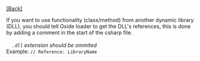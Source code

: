 [[Back]](../README.md)

If you want to use functionality (class/method) from another dynamic library (DLL), you should tell Oxide loader to get the DLL's references, this is done by adding a comment in the start of the csharp file.</br>
</br>
&nbsp;&nbsp;&nbsp;&nbsp;*`.dll` extension should be ommited*
</br>
Example: `// Reference: LibraryName`</br>
